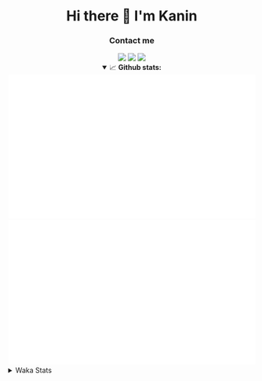 <div align="center">
 <h1>Hi there 👋 I'm Kanin</h1>
 <h3>Contact me</h3>
 <a href="mailto:im@kanin.dev"><img src="https://img.shields.io/badge/gmail-%23D14836.svg?&style=for-the-badge&logo=gmail&logoColor=white"/></a>
 <a href="https://twitter.com/KaninDev"><img src="https://img.shields.io/badge/twitter-%231DA1F2.svg?&style=for-the-badge&logo=twitter&logoColor=white"/></a>
 <a href="https://www.linkedin.com/in/KaninDev"><img src="https://img.shields.io/badge/linkedin-%230077B5.svg?&style=for-the-badge&logo=linkedin&logoColor=white"/></a>
<details open>
  <summary>📈 <b>Github stats:</b></summary>
  <img src="https://github.com/Kanin/Kanin/blob/master/scripts/GitHubStats/generated/overview.svg"/>
  <img src="https://github.com/Kanin/Kanin/blob/master/scripts/GitHubStats/generated/languages.svg"/>
</details>
</div>

<details>
 <summary>Waka Stats</summary>

<!--START_SECTION:waka-->
![Code Time](http://img.shields.io/badge/Code%20Time-2%2C070%20hrs%2032%20mins-blue)

![Profile Views](http://img.shields.io/badge/Profile%20Views-0-blue)

![Lines of code](https://img.shields.io/badge/From%20Hello%20World%20I%27ve%20Written-848.7%20thousand%20lines%20of%20code-blue)

**🐱 My GitHub Data** 

> 📦 101.7 kB Used in GitHub's Storage 
 > 
> 🏆 484 Contributions in the Year 2023
 > 
> 🚫 Not Opted to Hire
 > 
> 📜 22 Public Repositories 
 > 
> 🔑 10 Private Repositories 
 > 
**I'm an Early 🐤** 

```text
🌞 Morning                2140 commits        ██████░░░░░░░░░░░░░░░░░░░   25.27 % 
🌆 Daytime                2541 commits        ████████░░░░░░░░░░░░░░░░░   30.01 % 
🌃 Evening                2509 commits        ███████░░░░░░░░░░░░░░░░░░   29.63 % 
🌙 Night                  1277 commits        ████░░░░░░░░░░░░░░░░░░░░░   15.08 % 
```
📅 **I'm Most Productive on Monday** 

```text
Monday                   1600 commits        █████░░░░░░░░░░░░░░░░░░░░   18.90 % 
Tuesday                  1123 commits        ███░░░░░░░░░░░░░░░░░░░░░░   13.26 % 
Wednesday                788 commits         ██░░░░░░░░░░░░░░░░░░░░░░░   09.31 % 
Thursday                 1263 commits        ████░░░░░░░░░░░░░░░░░░░░░   14.92 % 
Friday                   1366 commits        ████░░░░░░░░░░░░░░░░░░░░░   16.13 % 
Saturday                 821 commits         ██░░░░░░░░░░░░░░░░░░░░░░░   09.70 % 
Sunday                   1506 commits        ████░░░░░░░░░░░░░░░░░░░░░   17.79 % 
```


📊 **This Week I Spent My Time On** 

```text
🕑︎ Time Zone: America/New_York

💬 Programming Languages: 
Python                   3 hrs 12 mins       █████████████████████████   99.99 % 
Log File                 0 secs              ░░░░░░░░░░░░░░░░░░░░░░░░░   00.00 % 
requirements.txt         0 secs              ░░░░░░░░░░░░░░░░░░░░░░░░░   00.00 % 
virtualenv               0 secs              ░░░░░░░░░░░░░░░░░░░░░░░░░   00.00 % 

🔥 Editors: 
PyCharm                  3 hrs 12 mins       █████████████████████████   100.00 % 

🐱‍💻 Projects: 
BB-CommunityBot          3 hrs 12 mins       █████████████████████████   100.00 % 

💻 Operating System: 
Windows                  3 hrs 12 mins       █████████████████████████   100.00 % 
```

**I Mostly Code in Python** 

```text
Python                   26 repos            ██████████████░░░░░░░░░░░   57.78 % 
Java                     7 repos             ████░░░░░░░░░░░░░░░░░░░░░   15.56 % 
JavaScript               4 repos             ██░░░░░░░░░░░░░░░░░░░░░░░   08.89 % 
Kotlin                   2 repos             █░░░░░░░░░░░░░░░░░░░░░░░░   04.44 % 
HTML                     2 repos             █░░░░░░░░░░░░░░░░░░░░░░░░   04.44 % 
```



**Timeline**

![Lines of Code chart](https://raw.githubusercontent.com/Kanin/Kanin/master/assets/bar_graph.png)


 Last Updated on 04/08/2023 15:04:49 UTC
<!--END_SECTION:waka-->
</details>
